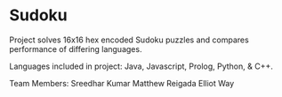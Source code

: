# Sudoku

Project solves 16x16 hex encoded Sudoku puzzles and compares performance of
differing languages.

  Languages included in project:
    Java, Javascript, Prolog, Python, & C++.
    
  Team Members:
    Sreedhar Kumar
    Matthew Reigada
    Elliot Way
